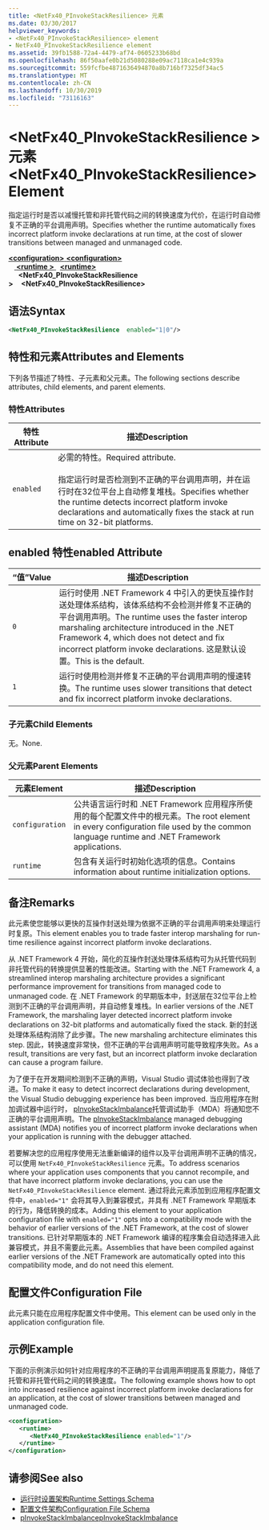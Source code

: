 ```yaml
---
title: <NetFx40_PInvokeStackResilience> 元素
ms.date: 03/30/2017
helpviewer_keywords:
- <NetFx40_PInvokeStackResilience> element
- NetFx40_PInvokeStackResilience element
ms.assetid: 39fb1588-72a4-4479-af74-0605233b68bd
ms.openlocfilehash: 86f50aafe0b21d5080288e09ac7118ca1e4c939a
ms.sourcegitcommit: 559fcfbe4871636494870a8b716bf7325df34ac5
ms.translationtype: MT
ms.contentlocale: zh-CN
ms.lasthandoff: 10/30/2019
ms.locfileid: "73116163"
---
```

# <a name="netfx40_pinvokestackresilience-element"></a><span data-ttu-id="6ab25-102">\<NetFx40_PInvokeStackResilience > 元素</span><span class="sxs-lookup"><span data-stu-id="6ab25-102">\<NetFx40_PInvokeStackResilience> Element</span></span>

<span data-ttu-id="6ab25-103">指定运行时是否以减慢托管和非托管代码之间的转换速度为代价，在运行时自动修复不正确的平台调用声明。</span><span class="sxs-lookup"><span data-stu-id="6ab25-103">Specifies whether the runtime automatically fixes incorrect platform invoke declarations at run time, at the cost of slower transitions between managed and unmanaged code.</span></span>

<span data-ttu-id="6ab25-104">[ **\<configuration>** ](../configuration-element.md)</span><span class="sxs-lookup"><span data-stu-id="6ab25-104">[**\<configuration>**](../configuration-element.md)</span></span>\
<span data-ttu-id="6ab25-105">&nbsp; &nbsp;[ **\<runtime >** ](runtime-element.md) </span><span class="sxs-lookup"><span data-stu-id="6ab25-105">&nbsp;&nbsp;[**\<runtime>**](runtime-element.md)</span></span>\
<span data-ttu-id="6ab25-106">&nbsp;&nbsp;&nbsp;&nbsp; **\<NetFx40_PInvokeStackResilience >**</span><span class="sxs-lookup"><span data-stu-id="6ab25-106">&nbsp;&nbsp;&nbsp;&nbsp;**\<NetFx40_PInvokeStackResilience>**</span></span>  

## <a name="syntax"></a><span data-ttu-id="6ab25-107">语法</span><span class="sxs-lookup"><span data-stu-id="6ab25-107">Syntax</span></span>

```xml
<NetFx40_PInvokeStackResilience  enabled="1|0"/>
```

## <a name="attributes-and-elements"></a><span data-ttu-id="6ab25-108">特性和元素</span><span class="sxs-lookup"><span data-stu-id="6ab25-108">Attributes and Elements</span></span>

<span data-ttu-id="6ab25-109">下列各节描述了特性、子元素和父元素。</span><span class="sxs-lookup"><span data-stu-id="6ab25-109">The following sections describe attributes, child elements, and parent elements.</span></span>

### <a name="attributes"></a><span data-ttu-id="6ab25-110">特性</span><span class="sxs-lookup"><span data-stu-id="6ab25-110">Attributes</span></span>

|<span data-ttu-id="6ab25-111">特性</span><span class="sxs-lookup"><span data-stu-id="6ab25-111">Attribute</span></span>|<span data-ttu-id="6ab25-112">描述</span><span class="sxs-lookup"><span data-stu-id="6ab25-112">Description</span></span>|
|---------------|-----------------|
|`enabled`|<span data-ttu-id="6ab25-113">必需的特性。</span><span class="sxs-lookup"><span data-stu-id="6ab25-113">Required attribute.</span></span><br /><br /> <span data-ttu-id="6ab25-114">指定运行时是否检测到不正确的平台调用声明，并在运行时在32位平台上自动修复堆栈。</span><span class="sxs-lookup"><span data-stu-id="6ab25-114">Specifies whether the runtime detects incorrect platform invoke declarations and automatically fixes the stack at run time on 32-bit platforms.</span></span>|

## <a name="enabled-attribute"></a><span data-ttu-id="6ab25-115">enabled 特性</span><span class="sxs-lookup"><span data-stu-id="6ab25-115">enabled Attribute</span></span>

|<span data-ttu-id="6ab25-116">“值”</span><span class="sxs-lookup"><span data-stu-id="6ab25-116">Value</span></span>|<span data-ttu-id="6ab25-117">描述</span><span class="sxs-lookup"><span data-stu-id="6ab25-117">Description</span></span>|
|-----------|-----------------|
|`0`|<span data-ttu-id="6ab25-118">运行时使用 .NET Framework 4 中引入的更快互操作封送处理体系结构，该体系结构不会检测并修复不正确的平台调用声明。</span><span class="sxs-lookup"><span data-stu-id="6ab25-118">The runtime uses the faster interop marshaling architecture introduced in the .NET Framework 4, which does not detect and fix incorrect platform invoke declarations.</span></span> <span data-ttu-id="6ab25-119">这是默认设置。</span><span class="sxs-lookup"><span data-stu-id="6ab25-119">This is the default.</span></span>|
|`1`|<span data-ttu-id="6ab25-120">运行时使用检测并修复不正确的平台调用声明的慢速转换。</span><span class="sxs-lookup"><span data-stu-id="6ab25-120">The runtime uses slower transitions that detect and fix incorrect platform invoke declarations.</span></span>|

### <a name="child-elements"></a><span data-ttu-id="6ab25-121">子元素</span><span class="sxs-lookup"><span data-stu-id="6ab25-121">Child Elements</span></span>

<span data-ttu-id="6ab25-122">无。</span><span class="sxs-lookup"><span data-stu-id="6ab25-122">None.</span></span>

### <a name="parent-elements"></a><span data-ttu-id="6ab25-123">父元素</span><span class="sxs-lookup"><span data-stu-id="6ab25-123">Parent Elements</span></span>

|<span data-ttu-id="6ab25-124">元素</span><span class="sxs-lookup"><span data-stu-id="6ab25-124">Element</span></span>|<span data-ttu-id="6ab25-125">描述</span><span class="sxs-lookup"><span data-stu-id="6ab25-125">Description</span></span>|
|-------------|-----------------|
|`configuration`|<span data-ttu-id="6ab25-126">公共语言运行时和 .NET Framework 应用程序所使用的每个配置文件中的根元素。</span><span class="sxs-lookup"><span data-stu-id="6ab25-126">The root element in every configuration file used by the common language runtime and .NET Framework applications.</span></span>|
|`runtime`|<span data-ttu-id="6ab25-127">包含有关运行时初始化选项的信息。</span><span class="sxs-lookup"><span data-stu-id="6ab25-127">Contains information about runtime initialization options.</span></span>|

## <a name="remarks"></a><span data-ttu-id="6ab25-128">备注</span><span class="sxs-lookup"><span data-stu-id="6ab25-128">Remarks</span></span>

<span data-ttu-id="6ab25-129">此元素使您能够以更快的互操作封送处理为依据不正确的平台调用声明来处理运行时复原。</span><span class="sxs-lookup"><span data-stu-id="6ab25-129">This element enables you to trade faster interop marshaling for run-time resilience against incorrect platform invoke declarations.</span></span>

<span data-ttu-id="6ab25-130">从 .NET Framework 4 开始，简化的互操作封送处理体系结构可为从托管代码到非托管代码的转换提供显著的性能改进。</span><span class="sxs-lookup"><span data-stu-id="6ab25-130">Starting with the .NET Framework 4, a streamlined interop marshaling architecture provides a significant performance improvement for transitions from managed code to unmanaged code.</span></span> <span data-ttu-id="6ab25-131">在 .NET Framework 的早期版本中，封送层在32位平台上检测到不正确的平台调用声明，并自动修复堆栈。</span><span class="sxs-lookup"><span data-stu-id="6ab25-131">In earlier versions of the .NET Framework, the marshaling layer detected incorrect platform invoke declarations on 32-bit platforms and automatically fixed the stack.</span></span> <span data-ttu-id="6ab25-132">新的封送处理体系结构消除了此步骤。</span><span class="sxs-lookup"><span data-stu-id="6ab25-132">The new marshaling architecture eliminates this step.</span></span> <span data-ttu-id="6ab25-133">因此，转换速度非常快，但不正确的平台调用声明可能导致程序失败。</span><span class="sxs-lookup"><span data-stu-id="6ab25-133">As a result, transitions are very fast, but an incorrect platform invoke declaration can cause a program failure.</span></span>

<span data-ttu-id="6ab25-134">为了便于在开发期间检测到不正确的声明，Visual Studio 调试体验也得到了改进。</span><span class="sxs-lookup"><span data-stu-id="6ab25-134">To make it easy to detect incorrect declarations during development, the Visual Studio debugging experience has been improved.</span></span> <span data-ttu-id="6ab25-135">当应用程序在附加调试器中运行时， [pInvokeStackImbalance](../../../debug-trace-profile/pinvokestackimbalance-mda.md)托管调试助手（MDA）将通知您不正确的平台调用声明。</span><span class="sxs-lookup"><span data-stu-id="6ab25-135">The [pInvokeStackImbalance](../../../debug-trace-profile/pinvokestackimbalance-mda.md) managed debugging assistant (MDA) notifies you of incorrect platform invoke declarations when your application is running with the debugger attached.</span></span>

<span data-ttu-id="6ab25-136">若要解决您的应用程序使用无法重新编译的组件以及平台调用声明不正确的情况，可以使用 `NetFx40_PInvokeStackResilience` 元素。</span><span class="sxs-lookup"><span data-stu-id="6ab25-136">To address scenarios where your application uses components that you cannot recompile, and that have incorrect platform invoke declarations, you can use the `NetFx40_PInvokeStackResilience` element.</span></span> <span data-ttu-id="6ab25-137">通过将此元素添加到应用程序配置文件中，`enabled="1"` 会将其导入到兼容模式，并具有 .NET Framework 早期版本的行为，降低转换的成本。</span><span class="sxs-lookup"><span data-stu-id="6ab25-137">Adding this element to your application configuration file with `enabled="1"` opts into a compatibility mode with the behavior of earlier versions of the .NET Framework, at the cost of slower transitions.</span></span> <span data-ttu-id="6ab25-138">已针对早期版本的 .NET Framework 编译的程序集会自动选择进入此兼容模式，并且不需要此元素。</span><span class="sxs-lookup"><span data-stu-id="6ab25-138">Assemblies that have been compiled against earlier versions of the .NET Framework are automatically opted into this compatibility mode, and do not need this element.</span></span>

## <a name="configuration-file"></a><span data-ttu-id="6ab25-139">配置文件</span><span class="sxs-lookup"><span data-stu-id="6ab25-139">Configuration File</span></span>

<span data-ttu-id="6ab25-140">此元素只能在应用程序配置文件中使用。</span><span class="sxs-lookup"><span data-stu-id="6ab25-140">This element can be used only in the application configuration file.</span></span>

## <a name="example"></a><span data-ttu-id="6ab25-141">示例</span><span class="sxs-lookup"><span data-stu-id="6ab25-141">Example</span></span>

<span data-ttu-id="6ab25-142">下面的示例演示如何针对应用程序的不正确的平台调用声明提高复原能力，降低了托管和非托管代码之间的转换速度。</span><span class="sxs-lookup"><span data-stu-id="6ab25-142">The following example shows how to opt into increased resilience against incorrect platform invoke declarations for an application, at the cost of slower transitions between managed and unmanaged code.</span></span>

```xml
<configuration>
   <runtime>
      <NetFx40_PInvokeStackResilience enabled="1"/>
   </runtime>
</configuration>
```

## <a name="see-also"></a><span data-ttu-id="6ab25-143">请参阅</span><span class="sxs-lookup"><span data-stu-id="6ab25-143">See also</span></span>

- [<span data-ttu-id="6ab25-144">运行时设置架构</span><span class="sxs-lookup"><span data-stu-id="6ab25-144">Runtime Settings Schema</span></span>](index.md)
- [<span data-ttu-id="6ab25-145">配置文件架构</span><span class="sxs-lookup"><span data-stu-id="6ab25-145">Configuration File Schema</span></span>](../index.md)
- [<span data-ttu-id="6ab25-146">pInvokeStackImbalance</span><span class="sxs-lookup"><span data-stu-id="6ab25-146">pInvokeStackImbalance</span></span>](../../../debug-trace-profile/pinvokestackimbalance-mda.md)

